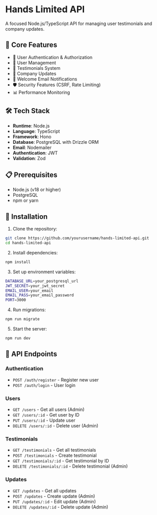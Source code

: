 # Hands Limited API

A focused Node.js/TypeScript API for managing user testimonials and company updates.

## 🚀 Core Features

- 🔐 User Authentication & Authorization
- 👥 User Management
- 📝 Testimonials System
- 📢 Company Updates
- 📧 Welcome Email Notifications
- 🛡️ Security Features (CSRF, Rate Limiting)
- 📊 Performance Monitoring

## 🛠️ Tech Stack

- **Runtime**: Node.js
- **Language**: TypeScript
- **Framework**: Hono
- **Database**: PostgreSQL with Drizzle ORM
- **Email**: Nodemailer
- **Authentication**: JWT
- **Validation**: Zod

## 📋 Prerequisites

- Node.js (v18 or higher)
- PostgreSQL
- npm or yarn

## 🔧 Installation

1. Clone the repository:
```bash
git clone https://github.com/yourusername/hands-limited-api.git
cd hands-limited-api
```

2. Install dependencies:
```bash
npm install
```

3. Set up environment variables:
```bash
DATABASE_URL=your_postgresql_url
JWT_SECRET=your_jwt_secret
EMAIL_USER=your_email
EMAIL_PASS=your_email_password
PORT=3000
```

4. Run migrations:
```bash
npm run migrate
```

5. Start the server:
```bash
npm run dev
```

## 🔑 API Endpoints

### Authentication
- `POST /auth/register` - Register new user
- `POST /auth/login` - User login

### Users
- `GET /users` - Get all users (Admin)
- `GET /users/:id` - Get user by ID
- `PUT /users/:id` - Update user
- `DELETE /users/:id` - Delete user (Admin)

### Testimonials
- `GET /testimonials` - Get all testimonials
- `POST /testimonials` - Create testimonial
- `GET /testimonials/:id` - Get testimonial by ID
- `DELETE /testimonials/:id` - Delete testimonial (Admin)

### Updates
- `GET /updates` - Get all updates
- `POST /updates` - Create update (Admin)
- `PUT /updates/:id` - Edit update (Admin)
- `DELETE /updates/:id` - Delete update (Admin)
